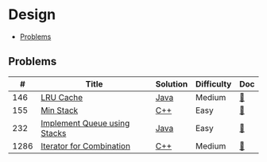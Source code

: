 # Design

- [Problems](#problems)

## Problems

| #   | Title | Solution | Difficulty | Doc |
| --- | ----- | -------- | ---------- | --- |
| 146 | [LRU Cache](https://leetcode.com/problems/lru-cache/) | [Java](../../code/java/146.java) | Medium | [📃](../../docs/146.%20LRU%20Cache.md) |
| 155 | [Min Stack](https://leetcode.com/problems/min-stack/) | [C++](../../code/cpp/155.cpp) | Easy | [📃](../../docs/155.%20Min%20Stack.md) |
| 232 | [Implement Queue using Stacks](https://leetcode.com/problems/implement-queue-using-stacks/) | [Java](../../code/java/232.java) | Easy | [📃](../../docs/232.%20Implement%20Queue%20using%20Stacks.md) |
| 1286 | [Iterator for Combination](https://leetcode.com/problems/iterator-for-combination/) | [C++](../../code/cpp/1286.cpp) | Medium | [📃](../../docs/1286.%20Iterator%20for%20Combination.md) |
